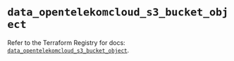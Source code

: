 # `data_opentelekomcloud_s3_bucket_object`

Refer to the Terraform Registry for docs: [`data_opentelekomcloud_s3_bucket_object`](https://registry.terraform.io/providers/opentelekomcloud/opentelekomcloud/1.36.42/docs/data-sources/s3_bucket_object).
